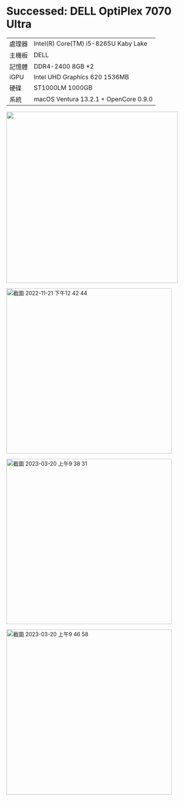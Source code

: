 # Successed: DELL OptiPlex 7070 Ultra

<table>
  <tr>
    <td>處理器</td><td>Intel(R) Core(TM) i5-8265U Kaby Lake</td>
  </tr>
  <tr>
    <td>主機板</td><td>DELL</td>
  </tr>
  <tr>  
    <td>記憶體</td><td>DDR4-2400 8GB *2</td>
  </tr>
  <tr>
    <td>iGPU</td><td>Intel UHD Graphics 620 1536MB</td>
  </tr>
  <tr>  
    <td>硬碟</td><td>ST1000LM 1000GB</td>
  </tr>
  <tr>
    <td>系統</td><td>macOS Ventura 13.2.1 + OpenCore 0.9.0</td>
  </tr>  
</table>
<img width="450" src="https://user-images.githubusercontent.com/79300809/202965874-cd430d18-c728-4703-b974-68fa9298f7d7.jpg"><br>

<img width="434" alt="截圖 2022-11-21 下午12 42 44" src="https://user-images.githubusercontent.com/79300809/202967318-52cc2fdf-12f3-45a3-8fe4-47ea210cbf35.png"><br>

<img width="434" alt="截圖 2023-03-20 上午9 38 31" src="https://user-images.githubusercontent.com/79300809/226227608-2614bc97-7dad-4f3d-b504-97d2cc0feb98.png"><br>

<img width="434" alt="截圖 2023-03-20 上午9 46 58" src="https://user-images.githubusercontent.com/79300809/226228432-cdb4b049-3c21-4793-81bc-0558acf7edd2.png"><br>
